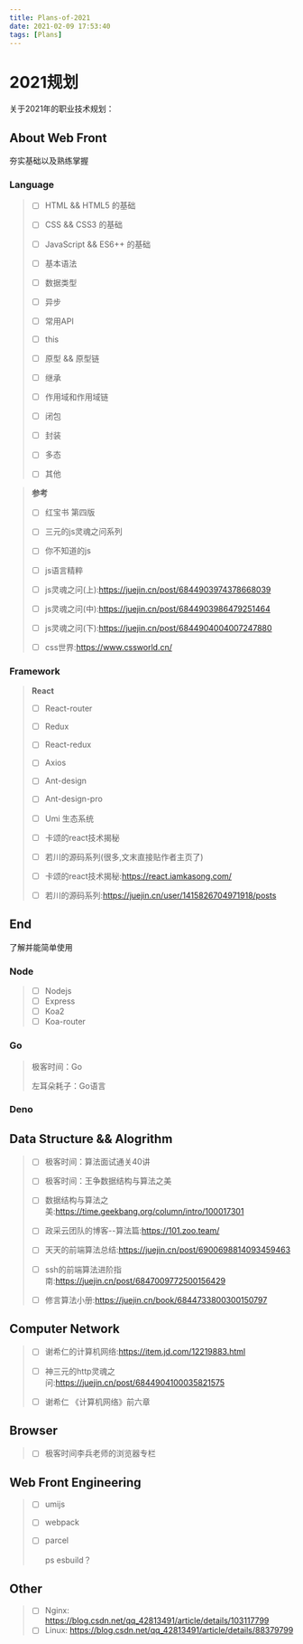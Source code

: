 ```yaml
---
title: Plans-of-2021
date: 2021-02-09 17:53:40
tags: [Plans]
---
```


# 2021规划

关于2021年的职业技术规划：

## About Web Front

夯实基础以及熟练掌握

### Language

>- [ ] HTML && HTML5  的基础
>
>- [ ] CSS && CSS3 的基础
>
>- [ ] JavaScript && ES6++ 的基础
>- [ ] 基本语法
>- [ ] 数据类型
>- [ ] 异步
>- [ ] 常用API
>- [ ] this
>- [ ] 原型 && 原型链
>- [ ] 继承
>- [ ] 作用域和作用域链
>- [ ] 闭包
>- [ ] 封装
>- [ ] 多态
>- [ ] 其他

>**参考**
>
>- [ ] 红宝书 第四版 
>
>- [ ] 三元的js灵魂之问系列
>
>- [ ] 你不知道的js
>
>- [ ] js语言精粹
>
>- [ ] js灵魂之问(上):https://juejin.cn/post/6844903974378668039
>
>- [ ] js灵魂之问(中):https://juejin.cn/post/6844903986479251464
>
>- [ ] js灵魂之问(下):https://juejin.cn/post/6844904004007247880
>
>- [ ] css世界:https://www.cssworld.cn/

### Framework

> **React**
>
> - [ ] React-router
>
> - [ ] Redux
>
> - [ ] React-redux
>
> - [ ] Axios
>
> - [ ] Ant-design
>
> - [ ] Ant-design-pro
>
> - [ ] Umi 生态系统
>
> - [ ] 卡颂的react技术揭秘
>
> - [ ] 若川的源码系列(很多,文末直接贴作者主页了)
>
> - [ ] 卡颂的react技术揭秘:https://react.iamkasong.com/
>
> - [ ] 若川的源码系列:https://juejin.cn/user/1415826704971918/posts

## End

了解并能简单使用

### Node

> - [ ] Nodejs
> - [ ] Express
> - [ ] Koa2
> - [ ] Koa-router

### Go

> 极客时间：Go
>
> 左耳朵耗子：Go语言

### Deno



## Data Structure && Alogrithm

> - [ ] 极客时间：算法面试通关40讲
> - [ ] 极客时间：王争数据结构与算法之美
> - [ ] 数据结构与算法之美:https://time.geekbang.org/column/intro/100017301
>
> - [ ] 政采云团队的博客--算法篇:https://101.zoo.team/
>
> - [ ] 天天的前端算法总结:https://juejin.cn/post/6900698814093459463
>
> - [ ] ssh的前端算法进阶指南:https://juejin.cn/post/6847009772500156429
>
> - [ ] 修言算法小册:https://juejin.cn/book/6844733800300150797

## Computer Network

> - [ ] 谢希仁的计算机网络:https://item.jd.com/12219883.html
>
> - [ ] 神三元的http灵魂之问:https://juejin.cn/post/6844904100035821575
> - [ ] 谢希仁 《计算机网络》前六章

## Browser

> - [ ] 极客时间李兵老师的浏览器专栏

## Web Front Engineering

> - [ ] umijs
>
> - [ ] webpack
>
> - [ ] parcel
>
>   ps esbuild？

## Other

> - [ ] Nginx: https://blog.csdn.net/qq_42813491/article/details/103117799
> - [ ] Linux: https://blog.csdn.net/qq_42813491/article/details/88379799
